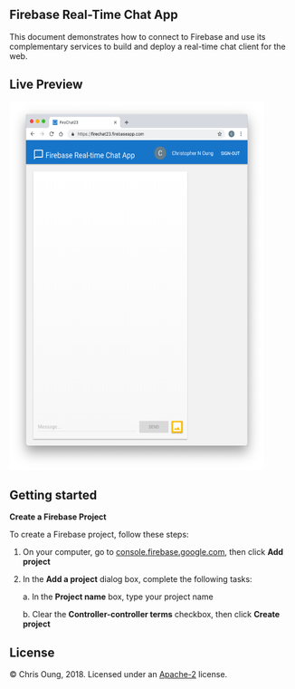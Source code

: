 Firebase Real-Time Chat App
---------------------------
This document demonstrates how to connect to Firebase and use its complementary services to build and deploy a real-time chat client for the web. 

Live Preview
------------
[<img src="public/images/screenshot.png" height="650" width="450">](https://firechat23.firebaseapp.com)

Getting started
---------------
**Create a Firebase Project**

To create a Firebase project, follow these steps: 

1. On your computer, go to [console.firebase.google.com](), then click **Add project**

2. In the **Add a project** dialog box, complete the following tasks:
   
   a. In the **Project name** box, type your project name
   
   b. Clear the **Controller-controller terms** checkbox, then click **Create project**

License 
-------
© Chris Oung, 2018. Licensed under an [Apache-2](https://github.com/chrisoung/firebase-web/blob/master/LICENSE) license.

